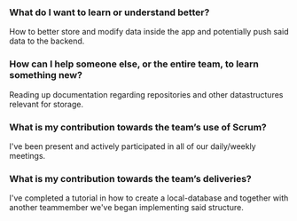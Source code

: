### What do I want to learn or understand better?
How to better store and modify data inside the app and potentially push said data to the backend.

### How can I help someone else, or the entire team, to learn something new?
Reading up documentation regarding repositories and other datastructures relevant for storage.

### What is my contribution towards the team’s use of Scrum?
I've been present and actively participated in all of our daily/weekly meetings.

### What is my contribution towards the team’s deliveries?
I've completed a tutorial in how to create a local-database and together with another teammember
we've began implementing said structure.